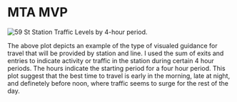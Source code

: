 # MTA MVP


![59 St Station Traffic Levels by 4-hour period.](https://github.com/mehiks11/Metis_MTA_Project/blob/master/Images/59_ST.png?raw=true)

The above plot depicts an example of the type of visualed guidance for travel that will be provided by station and line. 
I used the sum of exits and entries to indicate activity or traffic in the station during certain 4 hour periods. The hours indicate the starting period for a four hour period. This plot suggest that the best time to travel is early in the morning, late at night, and definetely before noon, where traffic seems to surge for the rest of the day. 
